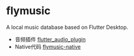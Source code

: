 # flymusic
A local music database based on Flutter Desktop.

- 音频插件 [flutter_audio_plugin](https://github.com/nullptrjzz/flutter_audio_plugin)
- Native代码 [flymusic-native](https://github.com/nullptrjzz/flymusic-native)